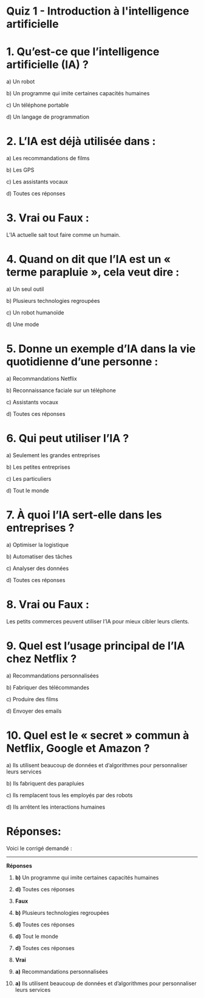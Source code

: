 # Quiz 1 - Introduction à l'intelligence artificielle

# **1.** Qu’est-ce que l’intelligence artificielle (IA) ?

a) Un robot

b) Un programme qui imite certaines capacités humaines

c) Un téléphone portable

d) Un langage de programmation

# **2.** L’IA est déjà utilisée dans :

a) Les recommandations de films

b) Les GPS

c) Les assistants vocaux

d) Toutes ces réponses

# **3.** Vrai ou Faux :
L’IA actuelle sait tout faire comme un humain.

# **4.** Quand on dit que l’IA est un « terme parapluie », cela veut dire :

a) Un seul outil

b) Plusieurs technologies regroupées

c) Un robot humanoïde

d) Une mode

# **5.** Donne un exemple d’IA dans la vie quotidienne d’une personne :

a) Recommandations Netflix

b) Reconnaissance faciale sur un téléphone

c) Assistants vocaux

d) Toutes ces réponses

# **6.** Qui peut utiliser l’IA ?

a) Seulement les grandes entreprises

b) Les petites entreprises

c) Les particuliers

d) Tout le monde

# **7.** À quoi l’IA sert-elle dans les entreprises ?

a) Optimiser la logistique

b) Automatiser des tâches

c) Analyser des données

d) Toutes ces réponses

# **8.** Vrai ou Faux :
Les petits commerces peuvent utiliser l’IA pour mieux cibler leurs clients.

# **9.** Quel est l’usage principal de l’IA chez Netflix ?

a) Recommandations personnalisées

b) Fabriquer des télécommandes

c) Produire des films

d) Envoyer des emails

# **10.** Quel est le « secret » commun à Netflix, Google et Amazon ?

a) Ils utilisent beaucoup de données et d’algorithmes pour personnaliser leurs services

b) Ils fabriquent des parapluies

c) Ils remplacent tous les employés par des robots

d) Ils arrêtent les interactions humaines



# Réponses: 

Voici le corrigé demandé :

---

**Réponses**

1. **b)** Un programme qui imite certaines capacités humaines

2. **d)** Toutes ces réponses

3. **Faux**

4. **b)** Plusieurs technologies regroupées

5. **d)** Toutes ces réponses

6. **d)** Tout le monde

7. **d)** Toutes ces réponses

8. **Vrai**

9. **a)** Recommandations personnalisées

10. **a)** Ils utilisent beaucoup de données et d’algorithmes pour personnaliser leurs services

